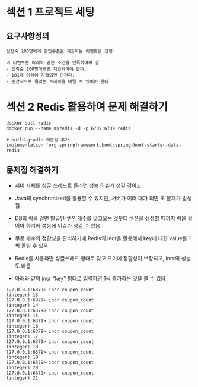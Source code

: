 # 섹션 1 프로젝트 세팅

## 요구사항정의

```text
선찬숙 100명에게 할인쿠폰을 제공하는 이벤트를 진행

이 이벤트는 아래와 같은 조건을 만족하여야 함
- 선착순 100명에게만 지급되어야 한다.
- 101개 이상이 지급되면 안된다.
- 순간적으로 몰리는 트래픽을 버틸 수 있어야 한다.
```

# 섹션 2 Redis 활용하여 문제 해결하기

```shell
docker pull redis
docker run --name myredis -d -p 6739:6739 redis

# build.gradle 의존성 추가
implementation 'org.springframework.boot:spring-boot-starter-data-redis'
```

## 문제점 해결하기

- 서버 자체를 싱글 쓰레드로 돌리면 성능 이슈가 생길 것이고
- Java의 synchronized를 활용할 수 있지만, 서버가 여러 대가 되면 또 문제가 발생됨
- DB의 락을 걸면 발급된 쿠폰 개수를 갖고오는 것부터 쿠폰을 생성할 때까지 락을 걸어야 하기에 성능에 이슈가 생길 수 있음
 
- 쿠폰 개수의 정합성을 관리하기에 Redis의 incr을 활용해서 key에 대한 value를 1씩 올릴 수 있음
- Redis를 사용하면 싱글쓰레드 형태로 갖고 오기에 정합성이 보장되고, incr의 성능도 빠름

- 아래와 같이 incr "key" 형태로 입력하면 1씩 증가하는 것을 볼 수 있음

```shell
127.0.0.1:6379> incr coupon_count
(integer) 13
127.0.0.1:6379> incr coupon_count
(integer) 14
127.0.0.1:6379> incr coupon_count
(integer) 15
127.0.0.1:6379> incr coupon_count
(integer) 16
127.0.0.1:6379> incr coupon_count
(integer) 17
127.0.0.1:6379> incr coupon_count
(integer) 18
127.0.0.1:6379> incr coupon_count
(integer) 19
127.0.0.1:6379> incr coupon_count
(integer) 20
127.0.0.1:6379> incr coupon_count
(integer) 21
```
